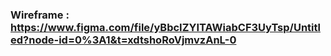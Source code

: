 ### Wireframe : https://www.figma.com/file/yBbcIZYITAWiabCF3UyTsp/Untitled?node-id=0%3A1&t=xdtshoRoVjmvzAnL-0
